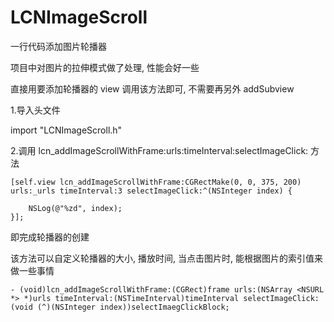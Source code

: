 # LCNImageScroll
一行代码添加图片轮播器

项目中对图片的拉伸模式做了处理, 性能会好一些

直接用要添加轮播器的 view 调用该方法即可, 不需要再另外 addSubview

1.导入头文件
 
 import "LCNImageScroll.h"
  
2.调用 lcn_addImageScrollWithFrame:urls:timeInterval:selectImageClick: 方法

    [self.view lcn_addImageScrollWithFrame:CGRectMake(0, 0, 375, 200) urls:_urls timeInterval:3 selectImageClick:^(NSInteger index) {
        
        NSLog(@"%zd", index);
    }];
  
即完成轮播器的创建

该方法可以自定义轮播器的大小, 播放时间, 当点击图片时, 能根据图片的索引值来做一些事情

    - (void)lcn_addImageScrollWithFrame:(CGRect)frame urls:(NSArray <NSURL *> *)urls timeInterval:(NSTimeInterval)timeInterval selectImageClick:(void (^)(NSInteger index))selectImaegClickBlock;
  
